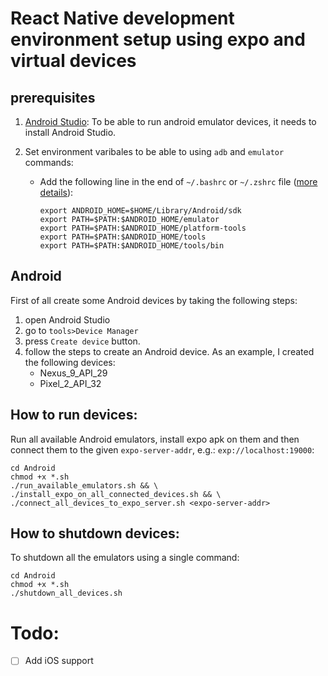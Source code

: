 # React Native development environment setup using expo and virtual devices

## prerequisites

1. [Android Studio](https://developer.android.com/studio/install): To be able to run android emulator devices, it needs to install Android Studio.
2. Set environment varibales to be able to using `adb` and `emulator` commands:

   - Add the following line in the end of `~/.bashrc` or `~/.zshrc` file ([more details](https://kashanhaider.com/set-up-android-environment-variables-on-macos/)):

     ```shell
     export ANDROID_HOME=$HOME/Library/Android/sdk 
     export PATH=$PATH:$ANDROID_HOME/emulator 
     export PATH=$PATH:$ANDROID_HOME/platform-tools 
     export PATH=$PATH:$ANDROID_HOME/tools 
     export PATH=$PATH:$ANDROID_HOME/tools/bin
     ```

## Android

First of all create some Android devices by taking the following steps:

1. open Android Studio
2. go to `tools>Device Manager`
3. press `Create device` button.
4. follow the steps to create an Android device. As an example, I created the following devices:
   - Nexus_9_API_29
   - Pixel_2_API_32

## How to run devices:

Run all available Android emulators, install expo apk on them and then connect them to the given `expo-server-addr`, e.g.: `exp://localhost:19000`:

```shell
cd Android
chmod +x *.sh
./run_available_emulators.sh && \
./install_expo_on_all_connected_devices.sh && \
./connect_all_devices_to_expo_server.sh <expo-server-addr>
```

## How to shutdown devices:

To shutdown all the emulators using a single command:

```shell
cd Android
chmod +x *.sh
./shutdown_all_devices.sh
```

# Todo:

- [ ] Add iOS support
